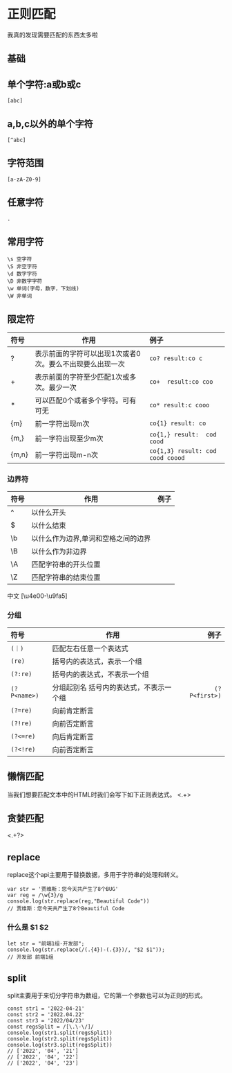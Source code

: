 # 正则匹配
我真的发现需要匹配的东西太多啦

## 基础


## 单个字符:a或b或c
```
[abc]
```

## a,b,c以外的单个字符
```
[^abc]
```

## 字符范围
``` 
[a-zA-Z0-9]
```
## 任意字符
```
.
```

## 常用字符
```
\s 空字符
\S 非空字符
\d 数字字符
\D 非数字字符
\w 单词(字母，数字，下划线)
\W 非单词
```

## 限定符

|符号| 作用 | 例子|
|:--| --|:--|
| ? | 表示前面的字符可以出现1次或者0次。要么不出现要么出现一次|`co? result:co c` |
| + | 表示前面的字符至少匹配1次或多次。最少一次| `co+  result:co coo`|
| * | 可以匹配0个或者多个字符。可有可无 |`co* result:c cooo`|
| \{m\} |前一字符出现m次| `co{1} result: co`|
| \{m,\} |前一字符出现至少m次| `co{1,} result:  cod cood  `|
| \{m,n\} |前一字符出现m-n次| `co{1,3} result: cod cood coood `|

### 边界符
|符号| 作用 | 例子  |
|:--|--|--:|
| ^ | 以什么开头 |
| $ | 以什么结束 |
| \b | 以什么作为边界,单词和空格之间的边界 |
| \B | 以什么作为非边界 |
| \A | 匹配字符串的开头位置 |
| \Z | 匹配字符串的结束位置 |


中文 [\u4e00-\u9fa5]
### 分组
|符号| 作用 | 例子  |
|:--|--|--:|
| `(｜)`| 匹配左右任意一个表达式 |
| `(re)`| 括号内的表达式，表示一个组 |
| `(?:re)`| 括号内的表达式，不表示一个组|
| `(?P<name>)`| 分组起别名 括号内的表达式，不表示一个组 | ` (?P<first>)`
| `(?=re)`| 向前肯定断言|
| `(?!re)`| 向前否定断言|
| `(?<=re)`| 向后肯定断言|
| `(?<!re)`| 向前否定断言|


## 懒惰匹配
当我们想要匹配文本中的HTML时我们会写下如下正则表达式。
<.+>
## 贪婪匹配
<.+?>

## replace
replace这个api主要用于替换数据，多用于字符串的处理和转义。
```
var str = '贾维斯：您今天共产生了8个BUG'
var reg = /\w{3}/g
console.log(str.replace(reg,"Beautiful Code"))
// 贾维斯：您今天共产生了8个Beautiful Code
```
### 什么是 $1 $2
```
let str = "前端1组-开发部";
console.log(str.replace(/(.{4})-(.{3})/, "$2 $1"));
// 开发部 前端1组
```

## split
split主要用于来切分字符串为数组，它的第一个参数也可以为正则的形式。
```
const str1 = '2022-04-21'
const str2 = '2022.04.22'
const str3 = '2022/04/23'
const regsSplit = /[\.\-\/]/
console.log(str1.split(regsSplit))
console.log(str2.split(regsSplit))
console.log(str3.split(regsSplit))
// ['2022', '04', '21']
// ['2022', '04', '22']
// ['2022', '04', '23']
```












